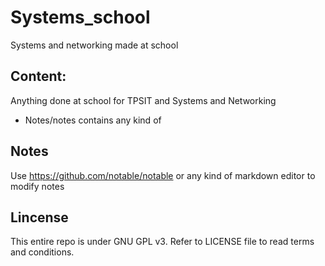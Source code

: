 # Systems_school
Systems and networking made at school

## Content:
Anything done at school for TPSIT and Systems and Networking

- Notes/notes contains any kind of 

## Notes
Use https://github.com/notable/notable or any kind of markdown editor to modify notes

## Lincense
This entire repo is under GNU GPL v3.
Refer to LICENSE file to read terms and conditions.
